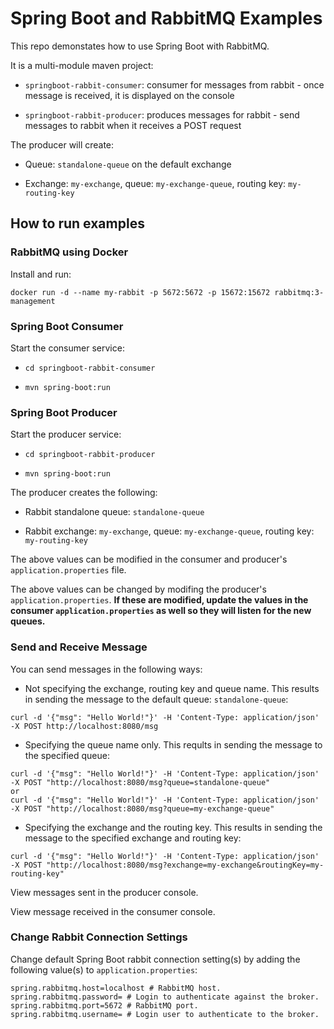 # Spring Boot and RabbitMQ Examples

This repo demonstates how to use Spring Boot with RabbitMQ.

It is a multi-module maven project:

* `springboot-rabbit-consumer`: consumer for messages from rabbit - once message is received, it is displayed on the console

* `springboot-rabbit-producer`: produces messages for rabbit - send messages to rabbit when it receives a POST request

The producer will create:


* Queue: `standalone-queue` on the default exchange

* Exchange: `my-exchange`, queue: `my-exchange-queue`, routing key: `my-routing-key`

## How to run examples

### RabbitMQ using Docker

Install and run:

```
docker run -d --name my-rabbit -p 5672:5672 -p 15672:15672 rabbitmq:3-management
```

### Spring Boot Consumer

Start the consumer service:

* `cd springboot-rabbit-consumer`

* `mvn spring-boot:run`

### Spring Boot Producer

Start the producer service:

* `cd springboot-rabbit-producer`

* `mvn spring-boot:run`

The producer creates the following:

* Rabbit standalone queue: `standalone-queue`

* Rabbit exchange: `my-exchange`, queue: `my-exchange-queue`, routing key: `my-routing-key`

The above values can be modified in the consumer and producer's `application.properties` file.

The above values can be changed by modifing the producer's `application.properties`. **If these are modified, update the values in the consumer `application.properties` as well so they will listen for the new queues.**

### Send and Receive Message

You can send messages in the following ways:

* Not specifying the exchange, routing key and queue name. This results in sending the message to the default queue: `standalone-queue`:
```
curl -d '{"msg": "Hello World!"}' -H 'Content-Type: application/json' -X POST http://localhost:8080/msg
```

* Specifying the queue name only. This reqults in sending the message to the specified queue:
```
curl -d '{"msg": "Hello World!"}' -H 'Content-Type: application/json' -X POST "http://localhost:8080/msg?queue=standalone-queue"
or
curl -d '{"msg": "Hello World!"}' -H 'Content-Type: application/json' -X POST "http://localhost:8080/msg?queue=my-exchange-queue"
```

* Specifying the exchange and the routing key. This results in sending the message to the specified exchange and routing key:
```
curl -d '{"msg": "Hello World!"}' -H 'Content-Type: application/json' -X POST "http://localhost:8080/msg?exchange=my-exchange&routingKey=my-routing-key"
```

View messages sent in the producer console.

View message received in the consumer console.

### Change Rabbit Connection Settings

Change default Spring Boot rabbit connection setting(s) by adding the following value(s) to `application.properties`:

```
spring.rabbitmq.host=localhost # RabbitMQ host.
spring.rabbitmq.password= # Login to authenticate against the broker.
spring.rabbitmq.port=5672 # RabbitMQ port.
spring.rabbitmq.username= # Login user to authenticate to the broker.
```
